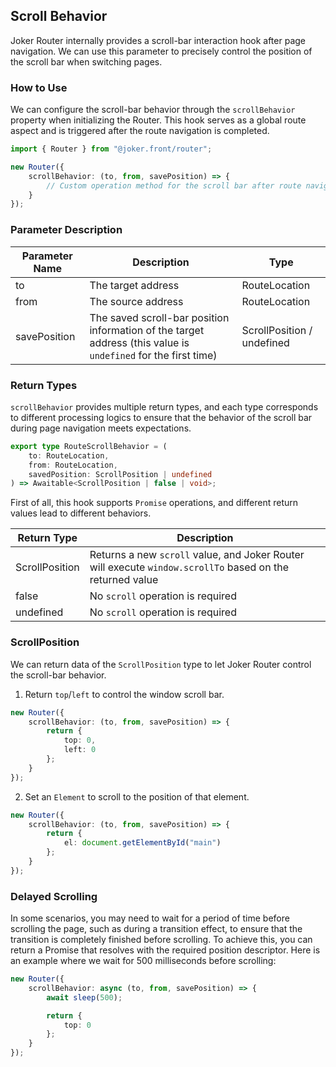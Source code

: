 ## Scroll Behavior

Joker Router internally provides a scroll-bar interaction hook after page navigation. We can use this parameter to precisely control the position of the scroll bar when switching pages.

### How to Use

We can configure the scroll-bar behavior through the `scrollBehavior` property when initializing the Router. This hook serves as a global route aspect and is triggered after the route navigation is completed.

```ts
import { Router } from "@joker.front/router";

new Router({
    scrollBehavior: (to, from, savePosition) => {
        // Custom operation method for the scroll bar after route navigation
    }
});
```

### Parameter Description

| Parameter Name | Description                                                                                                    | Type                       |
| -------------- | -------------------------------------------------------------------------------------------------------------- | -------------------------- |
| to             | The target address                                                                                             | RouteLocation              |
| from           | The source address                                                                                             | RouteLocation              |
| savePosition   | The saved scroll-bar position information of the target address (this value is `undefined` for the first time) | ScrollPosition / undefined |

### Return Types

`scrollBehavior` provides multiple return types, and each type corresponds to different processing logics to ensure that the behavior of the scroll bar during page navigation meets expectations.

```ts
export type RouteScrollBehavior = (
    to: RouteLocation,
    from: RouteLocation,
    savedPosition: ScrollPosition | undefined
) => Awaitable<ScrollPosition | false | void>;
```

First of all, this hook supports `Promise` operations, and different return values lead to different behaviors.

| Return Type    | Description                                                                                               |
| -------------- | --------------------------------------------------------------------------------------------------------- |
| ScrollPosition | Returns a new `scroll` value, and Joker Router will execute `window.scrollTo` based on the returned value |
| false          | No `scroll` operation is required                                                                         |
| undefined      | No `scroll` operation is required                                                                         |

### ScrollPosition

We can return data of the `ScrollPosition` type to let Joker Router control the scroll-bar behavior.

1. Return `top`/`left` to control the window scroll bar.

```ts
new Router({
    scrollBehavior: (to, from, savePosition) => {
        return {
            top: 0,
            left: 0
        };
    }
});
```

2. Set an `Element` to scroll to the position of that element.

```ts
new Router({
    scrollBehavior: (to, from, savePosition) => {
        return {
            el: document.getElementById("main")
        };
    }
});
```

### Delayed Scrolling

In some scenarios, you may need to wait for a period of time before scrolling the page, such as during a transition effect, to ensure that the transition is completely finished before scrolling. To achieve this, you can return a Promise that resolves with the required position descriptor. Here is an example where we wait for 500 milliseconds before scrolling:

```ts
new Router({
    scrollBehavior: async (to, from, savePosition) => {
        await sleep(500);

        return {
            top: 0
        };
    }
});
```
